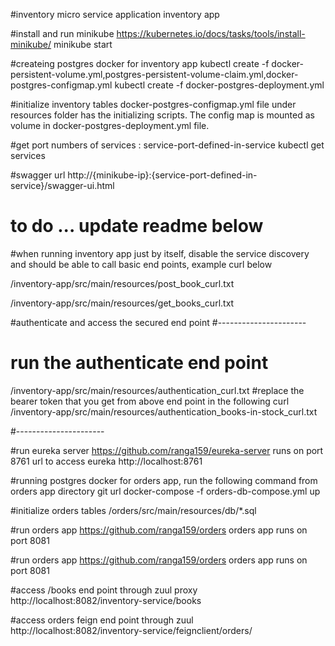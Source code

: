 #inventory micro service application
inventory app

#install and run minikube
https://kubernetes.io/docs/tasks/tools/install-minikube/
minikube start

#createing postgres docker for inventory app
kubectl create -f docker-persistent-volume.yml,postgres-persistent-volume-claim.yml,docker-postgres-configmap.yml
kubectl create -f docker-postgres-deployment.yml

#initialize inventory tables
docker-postgres-configmap.yml file under resources folder has the initializing scripts. The config map is mounted as volume in 
docker-postgres-deployment.yml file.

#get port numbers of services : service-port-defined-in-service
kubectl get services

#swagger url
http://{minikube-ip}:{service-port-defined-in-service}/swagger-ui.html

# to do ... update readme below

#when running inventory app just by itself, disable the service discovery and should be able to call basic end points, example curl below

/inventory-app/src/main/resources/post_book_curl.txt

/inventory-app/src/main/resources/get_books_curl.txt

#authenticate and access the secured end point
#----------------------
# run the authenticate end point
/inventory-app/src/main/resources/authentication_curl.txt
#replace the bearer token that you get from above end point in the following curl
/inventory-app/src/main/resources/authentication_books-in-stock_curl.txt

#----------------------

#run eureka server
https://github.com/ranga159/eureka-server
runs on port 8761
url to access eureka http://localhost:8761

#running postgres docker for orders app, run the following command from orders app directory
git url
docker-compose -f orders-db-compose.yml up 

#initialize orders tables
/orders/src/main/resources/db/*.sql

#run orders app
https://github.com/ranga159/orders
orders app runs on port 8081

#run orders app
https://github.com/ranga159/orders
orders app runs on port 8081

#access /books end point through zuul proxy
http://localhost:8082/inventory-service/books

#access orders feign end point through zuul
http://localhost:8082/inventory-service/feignclient/orders/

